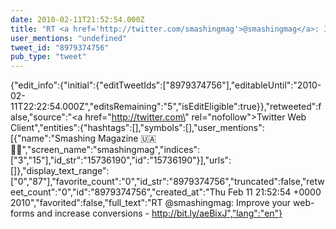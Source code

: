 ```yaml
---
date: 2010-02-11T21:52:54.000Z
title: "RT <a href='http://twitter.com/smashingmag'>@smashingmag</a>: Improve your web-forms and increase conversions - http://bit.ly/aeBixJ″"
user_mentions: "undefined"
tweet_id: "8979374756"
pub_type: "tweet"
---
```

{"edit_info":{"initial":{"editTweetIds":["8979374756"],"editableUntil":"2010-02-11T22:22:54.000Z","editsRemaining":"5","isEditEligible":true}},"retweeted":false,"source":"<a href=\"http://twitter.com\" rel=\"nofollow\">Twitter Web Client</a>","entities":{"hashtags":[],"symbols":[],"user_mentions":[{"name":"Smashing Magazine 🇺🇦 🏳️‍🌈","screen_name":"smashingmag","indices":["3","15"],"id_str":"15736190","id":"15736190"}],"urls":[]},"display_text_range":["0","87"],"favorite_count":"0","id_str":"8979374756","truncated":false,"retweet_count":"0","id":"8979374756","created_at":"Thu Feb 11 21:52:54 +0000 2010","favorited":false,"full_text":"RT @smashingmag: Improve your web-forms and increase conversions - http://bit.ly/aeBixJ","lang":"en"}
